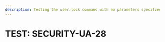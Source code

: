 ```yaml
---
description: Testing the user.lock command with no parameters specified.
---
```


# TEST: SECURITY-UA-28

